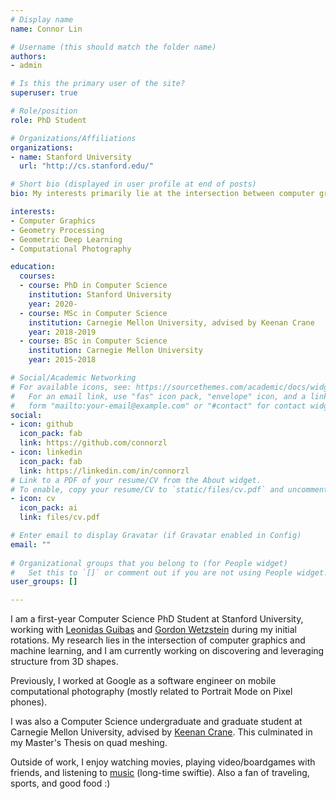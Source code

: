 ```yaml
---
# Display name
name: Connor Lin

# Username (this should match the folder name)
authors:
- admin

# Is this the primary user of the site?
superuser: true

# Role/position
role: PhD Student

# Organizations/Affiliations
organizations:
- name: Stanford University
  url: "http://cs.stanford.edu/"

# Short bio (displayed in user profile at end of posts)
bio: My interests primarily lie at the intersection between computer graphics, geometry processing, and machine learning!

interests:
- Computer Graphics
- Geometry Processing
- Geometric Deep Learning
- Computational Photography

education:
  courses:
  - course: PhD in Computer Science
    institution: Stanford University
    year: 2020-
  - course: MSc in Computer Science
    institution: Carnegie Mellon University, advised by Keenan Crane
    year: 2018-2019
  - course: BSc in Computer Science
    institution: Carnegie Mellon University
    year: 2015-2018

# Social/Academic Networking
# For available icons, see: https://sourcethemes.com/academic/docs/widgets/#icons
#   For an email link, use "fas" icon pack, "envelope" icon, and a link in the
#   form "mailto:your-email@example.com" or "#contact" for contact widget.
social:
- icon: github
  icon_pack: fab
  link: https://github.com/connorzl
- icon: linkedin
  icon_pack: fab
  link: https://linkedin.com/in/connorzl
# Link to a PDF of your resume/CV from the About widget.
# To enable, copy your resume/CV to `static/files/cv.pdf` and uncomment the lines below.  
- icon: cv
  icon_pack: ai
  link: files/cv.pdf

# Enter email to display Gravatar (if Gravatar enabled in Config)
email: ""
  
# Organizational groups that you belong to (for People widget)
#   Set this to `[]` or comment out if you are not using People widget.  
user_groups: []

---
```

I am a first-year Computer Science PhD Student at Stanford University, working with [Leonidas Guibas](https://geometry.stanford.edu/member/guibas/) and [Gordon Wetzstein](https://stanford.edu/~gordonwz/) during my initial rotations. My research lies in the intersection of computer graphics and machine learning, and I am currently working on discovering and leveraging structure from 3D shapes. 

Previously, I worked at Google as a software engineer on mobile computational photography (mostly related to Portrait Mode on Pixel phones).

I was also a Computer Science undergraduate and graduate student at Carnegie Mellon University, advised by [Keenan Crane](https://www.cs.cmu.edu/~kmcrane/). This culminated in my Master's Thesis on quad meshing. 

Outside of work, I enjoy watching movies, playing video/boardgames with friends, and listening to [music](https://www.last.fm/user/connorzl) (long-time swiftie). Also a fan of traveling, sports, and good food :)
